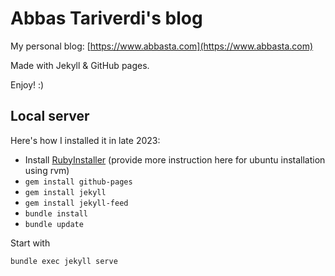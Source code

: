 # Abbas Tariverdi's blog

My personal blog: [https://www.abbasta.com](https://www.abbasta.com)

Made with Jekyll & GitHub pages.

Enjoy! :)

## Local server

Here's how I installed it in late 2023:

- Install [RubyInstaller](https://rubyinstaller.org/) (provide more instruction here for ubuntu installation using rvm)
- `gem install github-pages`
- `gem install jekyll`
- `gem install jekyll-feed`
- `bundle install`
- `bundle update`

Start with

`bundle exec jekyll serve`
